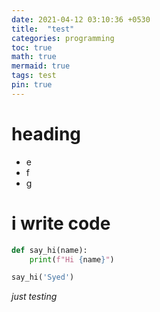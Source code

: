 ```yaml
---
date: 2021-04-12 03:10:36 +0530 
title:  "test"
categories: programming
toc: true
math: true
mermaid: true
tags: test
pin: true
---
```


# heading
- e
- f
- g


# i write code

```py
def say_hi(name):
    print(f"Hi {name}")

say_hi('Syed')
```

*just testing*
